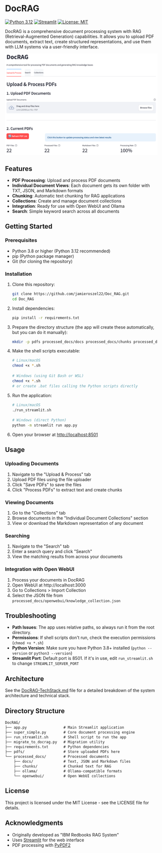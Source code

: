 # DocRAG

[![Python 3.12](https://img.shields.io/badge/python-3.12-blue.svg)](https://www.python.org/downloads/release/python-3120/)
[![Streamlit](https://img.shields.io/badge/Streamlit-1.27+-red.svg)](https://streamlit.io/)
[![License: MIT](https://img.shields.io/badge/License-MIT-yellow.svg)](https://opensource.org/licenses/MIT)

DocRAG is a comprehensive document processing system with RAG (Retrieval-Augmented Generation) capabilities. It allows you to upload PDF documents, extract text, create structured representations, and use them with LLM systems via a user-friendly interface.

![DocRAG Screenshot](docs/doc_rag.png)

## Features

- **PDF Processing**: Upload and process PDF documents
- **Individual Document Views**: Each document gets its own folder with TXT, JSON, and Markdown formats
- **Chunking**: Automatic text chunking for RAG applications
- **Collections**: Create and manage document collections
- **Integration**: Ready for use with Open WebUI and Ollama
- **Search**: Simple keyword search across all documents

## Getting Started

### Prerequisites

- Python 3.8 or higher (Python 3.12 recommended)
- pip (Python package manager)
- Git (for cloning the repository)

### Installation

1. Clone this repository:
   ```bash
   git clone https://github.com/jamieroszel22/Doc_RAG.git
   cd Doc_RAG
   ```

2. Install dependencies:
   ```bash
   pip install -r requirements.txt
   ```

3. Prepare the directory structure (the app will create these automatically, but you can do it manually):
   ```bash
   mkdir -p pdfs processed_docs/docs processed_docs/chunks processed_docs/ollama processed_docs/openwebui
   ```

4. Make the shell scripts executable:
   ```bash
   # Linux/macOS
   chmod +x *.sh

   # Windows (using Git Bash or WSL)
   chmod +x *.sh
   # or create .bat files calling the Python scripts directly
   ```

5. Run the application:
   ```bash
   # Linux/macOS
   ./run_streamlit.sh

   # Windows (direct Python)
   python -m streamlit run app.py
   ```

6. Open your browser at [http://localhost:8501](http://localhost:8501)

## Usage

### Uploading Documents

1. Navigate to the "Upload & Process" tab
2. Upload PDF files using the file uploader
3. Click "Save PDFs" to save the files
4. Click "Process PDFs" to extract text and create chunks

### Viewing Documents

1. Go to the "Collections" tab
2. Browse documents in the "Individual Document Collections" section
3. View or download the Markdown representation of any document

### Searching

1. Navigate to the "Search" tab
2. Enter a search query and click "Search"
3. View the matching results from across your documents

### Integration with Open WebUI

1. Process your documents in DocRAG
2. Open WebUI at http://localhost:3000
3. Go to Collections > Import Collection
4. Select the JSON file from `processed_docs/openwebui/knowledge_collection.json`

## Troubleshooting

- **Path Issues**: The app uses relative paths, so always run it from the root directory.
- **Permissions**: If shell scripts don't run, check the execution permissions (`chmod +x *.sh`)
- **Python Version**: Make sure you have Python 3.8+ installed (`python --version` or `python3 --version`)
- **Streamlit Port**: Default port is 8501. If it's in use, edit `run_streamlit.sh` to change `STREAMLIT_SERVER_PORT`

## Architecture

See the [DocRAG-TechStack.md](DocRAG-TechStack.md) file for a detailed breakdown of the system architecture and technical stack.

## Directory Structure

```
DocRAG/
├── app.py                 # Main Streamlit application
├── super_simple.py        # Core document processing engine
├── run_streamlit.sh       # Shell script to run the app
├── migrate_to_docrag.py   # Migration utility
├── requirements.txt       # Python dependencies
├── pdfs/                  # Store uploaded PDFs here
└── processed_docs/        # Processed documents
    ├── docs/              # Text, JSON and Markdown files
    ├── chunks/            # Chunked text for RAG
    ├── ollama/            # Ollama-compatible formats
    └── openwebui/         # Open WebUI collections
```

## License

This project is licensed under the MIT License - see the LICENSE file for details.

## Acknowledgments

- Originally developed as "IBM Redbooks RAG System"
- Uses [Streamlit](https://streamlit.io/) for the web interface
- PDF processing with [PyPDF2](https://pypdf2.readthedocs.io/)

